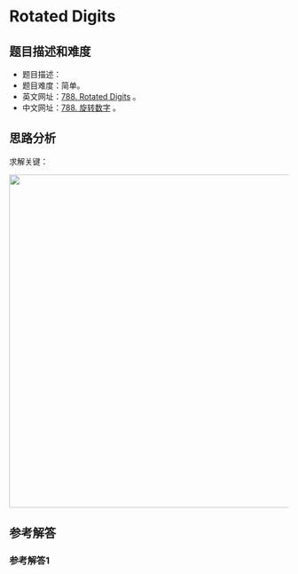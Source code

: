 # Rotated Digits

## 题目描述和难度
+ 题目描述：
+ 题目难度：简单。
+ 英文网址：[788. Rotated Digits](https://leetcode.com/problems/rotated-digits/description/)  。
+ 中文网址：[788. 旋转数字](https://leetcode-cn.com/problems/rotated-digits/description/)  。
## 思路分析
求解关键：

<img src="https://liweiwei1419.github.io/images/leetcode-solution/" width="600">

## 参考解答
### 参考解答1

```java

```